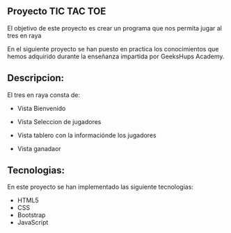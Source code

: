 ## Proyecto TIC TAC TOE

El objetivo de este proyecto es crear un programa que nos permita jugar al tres en raya 

En el siguiente proyecto se han puesto en practica los conocimientos que hemos adquirido durante la enseñanza impartida por GeeksHups Academy.

## Descripcion:

El tres en raya consta de:
- Vista Bienvenido

- Vista Seleccion de jugadores

- Vista tablero con la informaciónde los jugadores

- Vista ganadaor

## Tecnologias:

En este proyecto se han implementado las siguiente tecnologias:

- HTML5
- CSS
- Bootstrap
- JavaScript